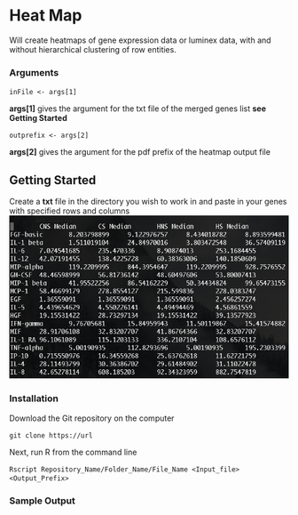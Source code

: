 # Heat Map

Will create heatmaps of gene expression data or luminex data, with and without hierarchical clustering of row entities.

### Arguments
```
inFile <- args[1]
```
**args[1]** gives the argument for the txt file of the merged genes list **see Getting Started**
```
outprefix <- args[2]
```
**args[2]** gives the argument for the pdf prefix of the heatmap output file 


## Getting Started

Create a **txt** file in the directory you wish to work in and paste in your genes with specified rows and columns
![image](https://github.com/suhaschandra/Data-Visualization/blob/master/Screen%20Shot%202018-07-12%20at%203.58.52%20PM.png)

### Installation

Download the Git repository on the computer 

```
git clone https://url
```
Next, run R from the command line

```
Rscript Repository_Name/Folder_Name/File_Name <Input_file> <Output_Prefix>
```

### Sample Output
